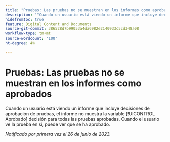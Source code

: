 ```yaml
---
title: "Pruebas: Las pruebas no se muestran en los informes como aprobados"
description: '"Cuando un usuario está viendo un informe que incluye decisiones de aprobación de pruebas, el informe no muestra la decisión aprobada para todas las pruebas aprobadas. Cuando el usuario ve la prueba en sí, puede ver que se ha aprobado".'
hidefromtoc: true
feature: Digital Content and Documents
source-git-commit: 386528d7b99053a4da6982e2140933c5cd348a08
workflow-type: tm+mt
source-wordcount: '100'
ht-degree: 4%

---
```



# Pruebas: Las pruebas no se muestran en los informes como aprobados

Cuando un usuario está viendo un informe que incluye decisiones de aprobación de pruebas, el informe no muestra la variable [!UICONTROL Aprobado] decisión para todas las pruebas aprobadas. Cuando el usuario ve la prueba en sí, puede ver que se ha aprobado.

_Notificado por primera vez el 26 de junio de 2023._

